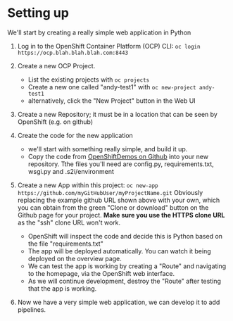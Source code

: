 # Setting up
We'll start by creating a really simple web application in Python

1. Log in to the OpenShift Container Platform (OCP) CLI:
`oc login https://ocp.blah.blah.blah.com:8443`

1. Create a new OCP Project.
   - List the existing projects with `oc projects`  
   - Create a new one called "andy-test1" with  `oc new-project andy-test1`
   - alternatively, click the "New Project" button in the Web UI

1. Create a new Repository; it must be in a location that can be seen by
   OpenShift (e.g. on github)

1. Create the code for the new application
   - we'll start with something really simple, and build it up.
   - Copy the code from 
     [OpenShiftDemos on Github](https://github.com/OpenShiftDemos/os-sample-python)
     into your new repository. Tthe files you'll need are config.py,
     requirements.txt, wsgi.py and .s2i/environment

1. Create a new App within this project:
    `oc new-app https://github.com/myGitHubUser/myProjectName.git`
    Obviously replacing the example github URL shown above with your own,
    which you can obtain from the green "Clone or download" button on the
    Github page for your project. **Make sure you use the HTTPS clone URL**
    as the "ssh" clone URL won't work.
    - OpenShift will inspect the code and decide this is Python based on
      the file "requirements.txt"
    - The app will be deployed automatically. You can watch it being
      deployed on the overview page.
    - We can test the app is working by creating a "Route" and navigating to
      the homepage, via the OpenShift web interface.
    - As we will continue development, destroy the "Route" after testing that
      the app is working.

1. Now we have a very simple web application, we can develop it to add
   pipelines.